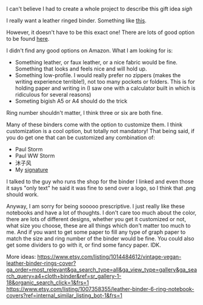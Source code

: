 I can't believe I had to create a whole project to describe this gift idea *sigh*

I really want a leather ringed binder. Something like [this](https://www.etsy.com/listing/792240786/3-ring-binder-portfolioleather-binder?ga_order=most_relevant&ga_search_type=all&ga_view_type=gallery&ga_search_query=a4+leather+binder&ref=sc_gallery-1-1&plkey=cbef9f9af67d23734d3d8de36a8d554a4b553a69%3A792240786&pro=1&frs=1&col=1).

However, it doesn't have to be this exact one! There are lots of good option to be found [here](https://www.etsy.com/market/a4_leather_binder?min=0&max=50).

I didn't find any good options on Amazon. What I am looking for is:

- Something leather, or faux leather, or a nice fabric would be fine. Something that looks and feels nice and will hold up. 
- Something low-profile. I would really prefer no zippers (makes the writing experience terrible!), not too many pockets or folders. This is for holding paper and writing in (I saw one with a calculator built in which is ridiculous for several reasons)
- Someting bigish A5 or A4 should do the trick

Ring number shouldn't matter, I think three or six are both fine. 

Many of these binders come with the option to customize them. I think customization is a cool option, but totally not mandatory!
That being said, if you do get one that can be customized any combination of:
- Paul Storm
- Paul WW Storm
- 沐子风
- My [signature](https://github.com/paulwstorm/uploads/blob/main/Signature%20(transparent%20background).png)

I talked to the guy who runs the shop for the binder I linked and even those it says "only text" he said it was fine to send over a logo, so I think that .png should work.

Anyway, I am sorry for being sooooo prescriptive. I just really like these notebooks and have a lot of thoughts. I don't care too much about the color, there are lots of different designs, whether you get it customized or not, what size you choose, these are all things which don't matter too much to me.
And if you want to get some paper to fill any type of graph paper to match the size and ring number of the binder would be fine. You could also get some dividers to go with it, or find some fancy paper. IDK. 

More ideas:
https://www.etsy.com/listing/1014484612/vintage-vegan-leather-binder-rings-cover?ga_order=most_relevant&ga_search_type=all&ga_view_type=gallery&ga_search_query=a4+cloth+binder&ref=sr_gallery-1-18&organic_search_click=1&frs=1
https://www.etsy.com/listing/1007358355/leather-binder-6-ring-notebook-covers?ref=internal_similar_listing_bot-1&frs=1
